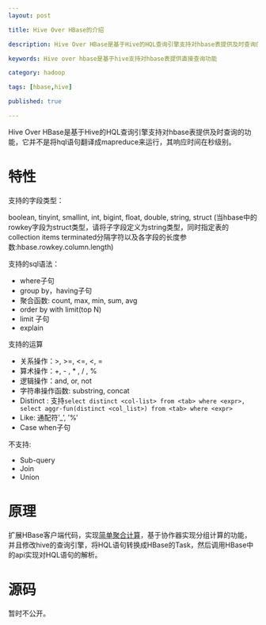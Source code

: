 ```yaml
---
layout: post

title: Hive Over HBase的介绍

description: Hive Over HBase是基于Hive的HQL查询引擎支持对hbase表提供及时查询的功能，它并不是将hql语句翻译成mapreduce来运行，其响应时间在秒级别。

keywords: Hive over hbase是基于hive支持对hbase表提供直接查询功能

category: hadoop

tags: [hbase,hive]

published: true

---
```


Hive Over HBase是基于Hive的HQL查询引擎支持对hbase表提供及时查询的功能，它并不是将hql语句翻译成mapreduce来运行，其响应时间在秒级别。

# 特性

支持的字段类型：

 boolean, tinyint, smallint, int, bigint, float, double, string, struct
(当hbase中的rowkey字段为struct类型，请将子字段定义为string类型，同时指定表的collection items terminated分隔字符以及各字段的长度参数:hbase.rowkey.column.length)

支持的sql语法：

- where子句
- group by，having子句
- 聚合函数: count, max, min, sum, avg
- order by with limit(top N)
- limit 子句
- explain

支持的运算

- 关系操作：>, >=, <=, <, =
- 算术操作：+, - , * , / , %
- 逻辑操作：and, or, not
- 字符串操作函数: substring, concat
- Distinct : 支持`select distinct <col-list> from <tab> where <expr>, select aggr-fun(distinct <col_list>) from <tab> where <expr>`
- Like: 通配符’_’, ’%’
- Case when子句

不支持:

- Sub-query
- Join
- Union

# 原理

扩展HBase客户端代码，实现[简单聚合计算](/2014/06/12/hbase-aggregate-client/)，基于协作器实现分组计算的功能，并且修改hive的查询引擎，将HQL语句转换成HBase的Task，然后调用HBase中的api实现对HQL语句的解析。

# 源码

暂时不公开。
